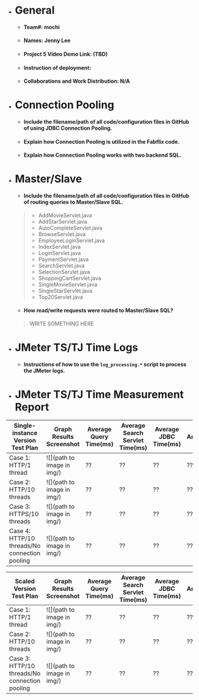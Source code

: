 - # General
  - #### Team#: mochi

  - #### Names: Jenny Lee

  - #### Project 5 Video Demo Link: (TBD)

  - #### Instruction of deployment:

  - #### Collaborations and Work Distribution: N/A


- # Connection Pooling
  - #### Include the filename/path of all code/configuration files in GitHub of using JDBC Connection Pooling.

  - #### Explain how Connection Pooling is utilized in the Fabflix code.

  - #### Explain how Connection Pooling works with two backend SQL.


- # Master/Slave
  - #### Include the filename/path of all code/configuration files in GitHub of routing queries to Master/Slave SQL.
  > - AddMovieServlet.java 
  > - AddStarServlet.java 
  > - AutoCompleteServlet.java 
  > - BrowseServlet.java 
  > - EmployeeLoginServlet.java 
  > - IndexServlet.java 
  > - LoginServlet.java 
  > - PaymentServlet.java 
  > - SearchServlet.java 
  > - SelectionServlet.java 
  > - ShoppingCartServlet.java 
  > - SingleMovieServlet.java 
  > - SingleStarServlet.java 
  > - Top20Servlet.java

  - #### How read/write requests were routed to Master/Slave SQL?
  > WRITE SOMETHING HERE

- # JMeter TS/TJ Time Logs
  - #### Instructions of how to use the `log_processing.*` script to process the JMeter logs.


- # JMeter TS/TJ Time Measurement Report

| **Single-instance Version Test Plan**          | **Graph Results Screenshot** | **Average Query Time(ms)** | **Average Search Servlet Time(ms)** | **Average JDBC Time(ms)** | **Analysis** |
|------------------------------------------------|------------------------------|----------------------------|-------------------------------------|---------------------------|--------------|
| Case 1: HTTP/1 thread                          | ![](path to image in img/)   | ??                         | ??                                  | ??                        | ??           |
| Case 2: HTTP/10 threads                        | ![](path to image in img/)   | ??                         | ??                                  | ??                        | ??           |
| Case 3: HTTPS/10 threads                       | ![](path to image in img/)   | ??                         | ??                                  | ??                        | ??           |
| Case 4: HTTP/10 threads/No connection pooling  | ![](path to image in img/)   | ??                         | ??                                  | ??                        | ??           |

| **Scaled Version Test Plan**                   | **Graph Results Screenshot** | **Average Query Time(ms)** | **Average Search Servlet Time(ms)** | **Average JDBC Time(ms)** | **Analysis** |
|------------------------------------------------|------------------------------|----------------------------|-------------------------------------|---------------------------|--------------|
| Case 1: HTTP/1 thread                          | ![](path to image in img/)   | ??                         | ??                                  | ??                        | ??           |
| Case 2: HTTP/10 threads                        | ![](path to image in img/)   | ??                         | ??                                  | ??                        | ??           |
| Case 3: HTTP/10 threads/No connection pooling  | ![](path to image in img/)   | ??                         | ??                                  | ??                        | ??           |